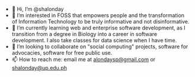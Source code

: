 - 👋 Hi, I’m @shalonday
- 👀 I’m interested in FOSS that empowers people and the transformation of Information Technology to be truly informative and not disinformative.
- 🌱 I’m currently learning web and enterprise software development, as I transition from a degree in Biology into a career in software development. I also take classes for data science when I have time.
- 💞️ I’m looking to collaborate on "social computing" projects, software for advocacies, software for free public use.
- 📫 How to reach me: email me at alondaysp@gmail.com or shalonday@up.edu.ph

<!---
shalonday/shalonday is a ✨ special ✨ repository because its `README.md` (this file) appears on your GitHub profile.
You can click the Preview link to take a look at your changes.
--->
